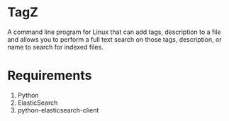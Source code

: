 TagZ
======

A command line program for Linux that can add tags, description to a file and 
allows you to perform a full text search on those tags, description, or name 
to search for indexed files. 


Requirements
==============

1. Python
2. ElasticSearch
3. python-elasticsearch-client

